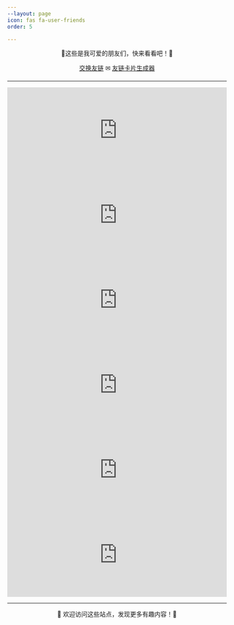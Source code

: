 ```yaml
---
--layout: page
icon: fas fa-user-friends
order: 5

---
```

<div style="text-align: center; margin-bottom: 20px;">
  <p>🔗这些是我可爱的朋友们，快来看看吧！🔗</p>
  <a href="mailto:post@zwei.de.eu.org">交换友链</a> ✉  <a href="https://friendcard.is-an.org/">友链卡片生成器</a>
</div>
<hr>


<div style="max-width: 600px; margin: 0 auto;">
  <iframe 
    src="https://friendcards.zwei.de.eu.org/?bgcolor=linear-gradient%28135deg%2C+%23fef3c7%2C+%23ffe4e6%29&name=Linux+Do&specialty=%E6%96%B0%E7%9A%84%E7%90%86%E6%83%B3%E5%9E%8B%E7%A4%BE%E5%8C%BA&link=https%3A%2F%2Flinux.do&redirect=https%3A%2F%2Flinux.do%2F%3Fsource%3Dzwei_de_eu_org"
    style="border: none; width: 100%; height: 195px; overflow: hidden;"
    loading="lazy"
    title="Friend Card"
  ></iframe>
</div>

<div style="max-width: 600px; margin: 0 auto;">
  <iframe 
    src="https://friendcards.zwei.de.eu.org/?bgcolor=linear-gradient%28135deg%2C+%23ede9fe%2C+%23fae8ff%29&name=MasterKe%28%E6%9F%AF%E5%A4%A7%E5%B8%88%29&specialty=%E5%AE%9A%E6%A0%BC%E7%94%9F%E6%B4%BB%E7%9A%84%E7%BE%8E%E5%A5%BD%7E&link=https%3A%2F%2Fblog.masterke.cn&avatar=https%3A%2F%2Fmy-blog-picture-1301437686.cos.ap-nanjing.myqcloud.com%2F2024%252F07%252F24%252F1721836688.jpg"
    style="border: none; width: 100%; height: 195px; overflow: hidden;"
    loading="lazy"
    title="Friend Card"
  ></iframe>
</div>
<div style="max-width: 600px; margin: 0 auto;">
  <iframe 
    src="https://friendcards.zwei.de.eu.org/?name=+Dale&specialty=Wir+m%C3%BCssen+wissen+%21+Wir+werden+wissen+%21&link=https%3A%2F%2Fwww.dalechu.cn&avatar=https://pic.imgdb.cn/item/653e45f4c458853aeff4d569.png"
    style="border: none; width: 100%; height: 195px; overflow: hidden;"
    loading="lazy"
    title="Friend Card"
  ></iframe>
</div>

<div style="max-width: 600px; margin: 0 auto;">
  <iframe 
    src="https://friendcards.zwei.de.eu.org?name=Comi+%E6%9B%A6%E6%96%B9&specialty=%E3%80%8C+%E5%85%B4%E5%A4%A9%E4%B8%8B%E4%B9%8B%E5%88%A9%EF%BC%8C%E9%99%A4%E5%A4%A9%E4%B8%8B%E4%B9%8B%E5%AE%B3+%E3%80%8D&link=https%3A%2F%2Fcomi.nets.hk%2F&bgcolor=linear-gradient%28135deg%2C+%23d1fae5%2C+%23dbeafe%29&textcolor=%23000000&linkcolor=%237c3aed"
    style="border: none; width: 100%; height: 195px; overflow: hidden;"
    loading="lazy"
    title="Friend Card"
  ></iframe>
</div>

<div style="max-width: 600px; margin: 0 auto;">
  <iframe 
    src="https://friendcards.zwei.de.eu.org?name=Handsome&specialty=%E5%BF%83%E8%8B%A5%E6%9C%89%E6%89%80%E5%90%91%E5%BE%80%EF%BC%8C%E4%BD%95%E6%83%A7%E9%81%93%E9%98%BB%E4%B8%94%E9%95%BF&link=https%3A%2F%2Fwww.lik.cc&avatar=https%3A%2F%2Fwww.lik.cc%2Fupload%2Flogo.png&bgcolor=linear-gradient%28135deg%2C+%23a7f3d0%2C+%2393c5fd%29&textcolor=%235e25f8&linkcolor=%23ff2600&font=Noto+Serif+SC"
    style="border: none; width: 100%; height: 195px; overflow: hidden;"
    loading="lazy"
    title="Friend Card"
  ></iframe>
</div>
<div style="max-width: 600px; margin: 0 auto;">
  <iframe 
    src="https://friendcards.zwei.de.eu.org?name=%E8%B0%88%E6%9D%82%E6%80%9D%E6%BC%AB&specialty=%E8%BF%99%E6%98%AF%E4%B8%80%E4%B8%AA%E9%9A%8F%E7%AC%94%E4%B9%B1%E8%AE%B0%E7%9A%84%E4%BE%BF%E6%9D%A1%E7%BA%B8%EF%BC%8C%E7%9C%8B%E5%88%B0%E5%95%A5%E5%B0%B1%E5%86%99%E5%95%A5&link=https%3A%2F%2Fmisc.zz.ac&avatar=https%3A%2F%2Fmisc.zz.ac%2Fwp-content%2Fuploads%2F2025%2F04%2Fnervous_hippo.jpg&bgcolor=linear-gradient%28135deg%2C+%23d1fae5%2C+%23dbeafe%29&linkcolor=%23ff2600&font=Noto+Serif+SC"
    style="border: none; width: 100%; height: 195px; overflow: hidden;"
    loading="lazy"
    title="Friend Card"
  ></iframe>
</div>




---

<p align="center">💖 欢迎访问这些站点，发现更多有趣内容！💖</p>

